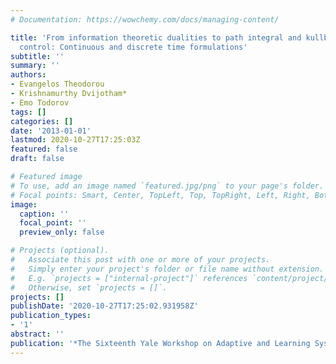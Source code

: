 ```yaml
---
# Documentation: https://wowchemy.com/docs/managing-content/

title: 'From information theoretic dualities to path integral and kullback-leibler
  control: Continuous and discrete time formulations'
subtitle: ''
summary: ''
authors:
- Evangelos Theodorou
- Krishnamurthy Dvijotham*
- Emo Todorov
tags: []
categories: []
date: '2013-01-01'
lastmod: 2020-10-27T17:25:03Z
featured: false
draft: false

# Featured image
# To use, add an image named `featured.jpg/png` to your page's folder.
# Focal points: Smart, Center, TopLeft, Top, TopRight, Left, Right, BottomLeft, Bottom, BottomRight.
image:
  caption: ''
  focal_point: ''
  preview_only: false

# Projects (optional).
#   Associate this post with one or more of your projects.
#   Simply enter your project's folder or file name without extension.
#   E.g. `projects = ["internal-project"]` references `content/project/deep-learning/index.md`.
#   Otherwise, set `projects = []`.
projects: []
publishDate: '2020-10-27T17:25:02.931958Z'
publication_types:
- '1'
abstract: ''
publication: '*The Sixteenth Yale Workshop on Adaptive and Learning Systems*'
---
```

